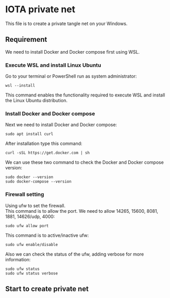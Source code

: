 # IOTA  private net
This file is to create a private tangle net on your Windows.  
  
## Requirement  
We need to install Docker and Docker compose first using WSL.  
### Execute WSL and install Linux Ubuntu
Go to your terminal or PowerShell run as system administrator:  
```
wsl --install
```  
This command enables the functionality required to execute WSL and install the Linux Ubuntu distribution.  
### Install Docker and Docker compose
Next we need to install Docker and Docker compose:  
```
sudo apt install curl
```  
After installation type this command:  
```
curl -sSL https://get.docker.com | sh
```
  
We can use these two command to check the Docker and Docker compose version:
```
sudo docker --version  
sudo docker-compose --version
```
### Firewall setting
Using ufw to set the firewall.  
This command is to allow the port. We need to allow 14265, 15600, 8081, 1881, 14626/udp, 4000:
```
sudo ufw allow port
```
This command is to active/inactive ufw:
```
sudo ufw enable/disable
```
Also we can check the status of the ufw, adding verbose for more information:
```
sudo ufw status
sudo ufw status verbose
```

## Start to create private net

